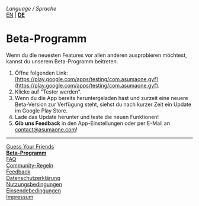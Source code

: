 _Language / Sprache_<br />
[EN](/beta-program-en) | [__DE__](/beta-program)

# Beta-Programm

Wenn du die neuesten Features vor allen anderen ausprobieren möchtest, kannst du unserem Beta-Programm beitreten.

1. Öffne folgenden Link: [https://play.google.com/apps/testing/com.asumaone.gyf](https://play.google.com/apps/testing/com.asumaone.gyf).
2. Klicke auf "Tester werden".
3. Wenn du die App bereits heruntergeladen hast und zurzeit eine neuere Beta-Version zur Verfügung steht, siehst du nach kurzer Zeit ein Update im Google Play Store.
4. Lade das Update herunter und teste die neuen Funktionen!
5. __Gib uns Feedback__ in den App-Einstellungen oder per E-Mail an contact@asumaone.com!

---

[Guess Your Friends](/index)<br />
[__Beta-Programm__](/beta-program)<br />
[FAQ](/faq)<br />
[Community-Regeln](/community-rules)<br />
[Feedback](/feedback)<br />
[Datenschutzerklärung](/privacy)<br />
[Nutzungsbedingungen](/terms-of-use)<br />
[Einsendebedingungen](/terms-of-submissions)<br />
[Impressum](/about)